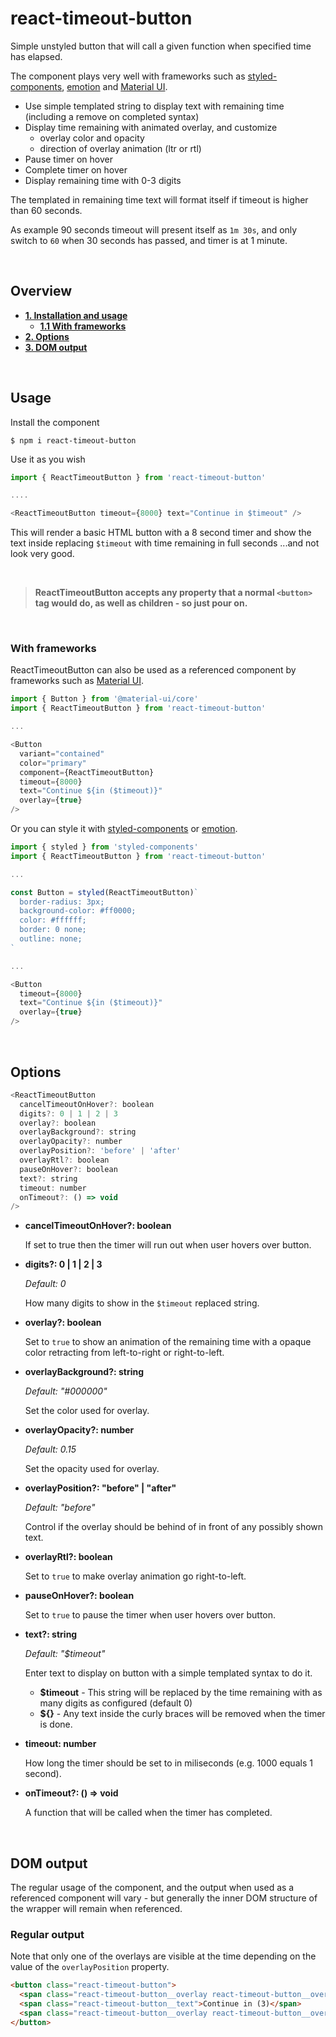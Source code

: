 # react-timeout-button

Simple unstyled button that will call a given function when specified time has elapsed.

The component plays very well with frameworks such as [styled-components](http://www.styled-components.com), [emotion](https://emotion.sh/) and [Material UI](http://www.material-ui.com).

- Use simple templated string to display text with remaining time (including a remove on completed syntax)
- Display time remaining with animated overlay, and customize
  - overlay color and opacity
  - direction of overlay animation (ltr or rtl)
- Pause timer on hover
- Complete timer on hover
- Display remaining time with 0-3 digits

The templated in remaining time text will format itself if timeout is higher than 60 seconds.

As example 90 seconds timeout will present itself as `1m 30s`, and only switch to `60` when 30 seconds has passed, and timer is at 1 minute.

<p>&nbsp;</p>

## Overview

- **[1. Installation and usage](#installation)**
  - **[1.1 With frameworks](#with-frameworks)**
- **[2. Options](#options)**
- **[3. DOM output](#dom)**

<p>&nbsp;</p>

## <a name="installation"></a>Usage

Install the component

```
$ npm i react-timeout-button
```

Use it as you wish

```js
import { ReactTimeoutButton } from 'react-timeout-button'

....

<ReactTimeoutButton timeout={8000} text="Continue in $timeout" />
```

This will render a basic HTML button with a 8 second timer and show the text inside replacing `$timeout` with time remaining in full seconds ...and not look very good.

<p>&nbsp;</p>

> **ReactTimeoutButton accepts any property that a normal `<button>` tag would do, as well as children - so just pour on.**

<p>&nbsp;</p>

### <a name="with-frameworks"></a>With frameworks

ReactTimeoutButton can also be used as a referenced component by frameworks such as [Material UI](http://www.material-ui.com).

```js
import { Button } from '@material-ui/core'
import { ReactTimeoutButton } from 'react-timeout-button'

...

<Button
  variant="contained"
  color="primary"
  component={ReactTimeoutButton}
  timeout={8000}
  text="Continue ${in ($timeout)}"
  overlay={true}
/>
```

Or you can style it with [styled-components](http://www.styled-components.com) or [emotion](https://emotion.sh/).

```js
import { styled } from 'styled-components'
import { ReactTimeoutButton } from 'react-timeout-button'

...

const Button = styled(ReactTimeoutButton)`
  border-radius: 3px;
  background-color: #ff0000;
  color: #ffffff;
  border: 0 none;
  outline: none;
`

...

<Button
  timeout={8000}
  text="Continue ${in ($timeout)}"
  overlay={true}
/>
```

<p>&nbsp;</p>

## Options

```js
<ReactTimeoutButton
  cancelTimeoutOnHover?: boolean
  digits?: 0 | 1 | 2 | 3
  overlay?: boolean
  overlayBackground?: string
  overlayOpacity?: number
  overlayPosition?: 'before' | 'after'
  overlayRtl?: boolean
  pauseOnHover?: boolean
  text?: string
  timeout: number
  onTimeout?: () => void
/>
```

- **cancelTimeoutOnHover?: boolean**

  If set to true then the timer will run out when user hovers over button.

- **digits?: 0 | 1 | 2 | 3**

  _Default: 0_

  How many digits to show in the `$timeout` replaced string.

- **overlay?: boolean**

  Set to `true` to show an animation of the remaining time with a opaque color retracting from left-to-right or right-to-left.

- **overlayBackground?: string**

  _Default: "#000000"_

  Set the color used for overlay.

- **overlayOpacity?: number**

  _Default: 0.15_

  Set the opacity used for overlay.

- **overlayPosition?: "before" | "after"**

  _Default: "before"_

  Control if the overlay should be behind of in front of any possibly shown text.

- **overlayRtl?: boolean**

  Set to `true` to make overlay animation go right-to-left.

- **pauseOnHover?: boolean**

  Set to `true` to pause the timer when user hovers over button.

- **text?: string**

  _Default: "\$timeout"_

  Enter text to display on button with a simple templated syntax to do it.

  - **\$timeout** - This string will be replaced by the time remaining with as many digits as configured (default 0)
  - **\${}** - Any text inside the curly braces will be removed when the timer is done.

- **timeout: number**

  How long the timer should be set to in miliseconds (e.g. 1000 equals 1 second).

- **onTimeout?: () => void**

  A function that will be called when the timer has completed.

<p>&nbsp;</p>

## <a name="dom"></a>DOM output

The regular usage of the component, and the output when used as a referenced component will vary - but generally the inner DOM structure of the wrapper will remain when referenced.

### Regular output

Note that only one of the overlays are visible at the time depending on the value of the `overlayPosition` property.

```html
<button class="react-timeout-button">
  <span class="react-timeout-button__overlay react-timeout-button__overlay--before" />
  <span class="react-timeout-button__text">Continue in (3)</span>
  <span class="react-timeout-button__overlay react-timeout-button__overlay--after" />
</button>
```
